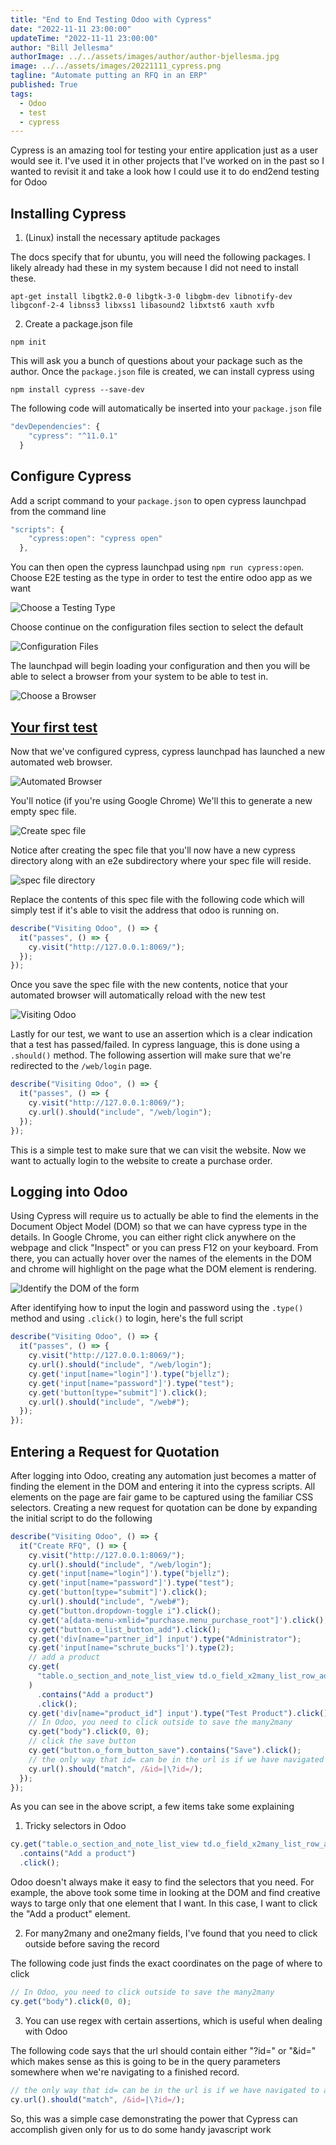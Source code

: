```yaml
---
title: "End to End Testing Odoo with Cypress"
date: "2022-11-11 23:00:00"
updateTime: "2022-11-11 23:00:00"
author: "Bill Jellesma"
authorImage: ../../assets/images/author/author-bjellesma.jpg
image: ../../assets/images/20221111_cypress.png
tagline: "Automate putting an RFQ in an ERP"
published: True
tags:
  - Odoo
  - test
  - cypress
---
```


Cypress is an amazing tool for testing your entire application just as a user would see it. I've used it in other projects that I've worked on in the past so I wanted to revisit it and take a look how I could use it to do end2end testing for Odoo

## <a name="install">Installing Cypress</a>

1. (Linux) install the necessary aptitude packages

The docs specify that for ubuntu, you will need the following packages. I likely already had these in my system because I did not need to install these.

```
apt-get install libgtk2.0-0 libgtk-3-0 libgbm-dev libnotify-dev libgconf-2-4 libnss3 libxss1 libasound2 libxtst6 xauth xvfb
```

2. Create a package.json file

`npm init`

This will ask you a bunch of questions about your package such as the author. Once the `package.json` file is created, we can install cypress using

`npm install cypress --save-dev`

The following code will automatically be inserted into your `package.json` file

```js
"devDependencies": {
    "cypress": "^11.0.1"
  }
```

## <a name="configure">Configure Cypress</a>

Add a script command to your `package.json` to open cypress launchpad from the command line

```js
"scripts": {
    "cypress:open": "cypress open"
  },
```

You can then open the cypress launchpad using `npm run cypress:open`. Choose E2E testing as the type in order to test the entire odoo app as we want

![Choose a Testing Type](../../assets/images/20221111_cypress/2022-11-11-20-37-19.png)

Choose continue on the configuration files section to select the default

![Configuration Files](../../assets/images/20221111_cypress/2022-11-11-20-46-20.png)

The launchpad will begin loading your configuration and then you will be able to select a browser from your system to be able to test in.

![Choose a Browser](../../assets/images/20221111_cypress/2022-11-11-20-49-02.png)

## <a href="test">Your first test</a>

Now that we've configured cypress, cypress launchpad has launched a new automated web browser.

![Automated Browser](../../assets/images/20221111_cypress/2022-11-11-20-56-31.png)

You'll notice (if you're using Google Chrome) We'll this to generate a new empty spec file.

![Create spec file](../../assets/images/20221111_cypress/2022-11-11-20-53-00.png)

Notice after creating the spec file that you'll now have a new cypress directory along with an e2e subdirectory where your spec file will reside.

![spec file directory](../../assets/images/20221111_cypress/2022-11-11-20-59-16.png)

Replace the contents of this spec file with the following code which will simply test if it's able to visit the address that odoo is running on.

```js
describe("Visiting Odoo", () => {
  it("passes", () => {
    cy.visit("http://127.0.0.1:8069/");
  });
});
```

Once you save the spec file with the new contents, notice that your automated browser will automatically reload with the new test

![Visiting Odoo](../../assets/images/20221111_cypress/2022-11-11-21-04-24.png)

Lastly for our test, we want to use an assertion which is a clear indication that a test has passed/failed. In cypress language, this is done using a `.should()` method. The following assertion will make sure that we're redirected to the `/web/login` page.

```js
describe("Visiting Odoo", () => {
  it("passes", () => {
    cy.visit("http://127.0.0.1:8069/");
    cy.url().should("include", "/web/login");
  });
});
```

This is a simple test to make sure that we can visit the website. Now we want to actually login to the website to create a purchase order.

## <a name="logging">Logging into Odoo</a>

Using Cypress will require us to actually be able to find the elements in the Document Object Model (DOM) so that we can have cypress type in the details. In Google Chrome, you can either right click anywhere on the webpage and click "Inspect" or you can press F12 on your keyboard. From there, you can actually hover over the names of the elements in the DOM and chrome will highlight on the page what the DOM element is rendering.

![Identify the DOM of the form](../../assets/images/20221111_cypress/2022-11-11-21-13-12.png)

After identifying how to input the login and password using the `.type()` method and using `.click()` to login, here's the full script

```js
describe("Visiting Odoo", () => {
  it("passes", () => {
    cy.visit("http://127.0.0.1:8069/");
    cy.url().should("include", "/web/login");
    cy.get('input[name="login"]').type("bjellz");
    cy.get('input[name="password"]').type("test");
    cy.get('button[type="submit"]').click();
    cy.url().should("include", "/web#");
  });
});
```

## <a name="rfq">Entering a Request for Quotation</a>

After logging into Odoo, creating any automation just becomes a matter of finding the element in the DOM and entering it into the cypress scripts. All elements on the page are fair game to be captured using the familiar CSS selectors. Creating a new request for quotation can be done by expanding the initial script to do the following

```js
describe("Visiting Odoo", () => {
  it("Create RFQ", () => {
    cy.visit("http://127.0.0.1:8069/");
    cy.url().should("include", "/web/login");
    cy.get('input[name="login"]').type("bjellz");
    cy.get('input[name="password"]').type("test");
    cy.get('button[type="submit"]').click();
    cy.url().should("include", "/web#");
    cy.get("button.dropdown-toggle i").click();
    cy.get('a[data-menu-xmlid="purchase.menu_purchase_root"]').click();
    cy.get("button.o_list_button_add").click();
    cy.get('div[name="partner_id"] input').type("Administrator");
    cy.get('input[name="schrute_bucks"]').type(2);
    // add a product
    cy.get(
      "table.o_section_and_note_list_view td.o_field_x2many_list_row_add a"
    )
      .contains("Add a product")
      .click();
    cy.get('div[name="product_id"] input').type("Test Product").click();
    // In Odoo, you need to click outside to save the many2many
    cy.get("body").click(0, 0);
    // click the save button
    cy.get("button.o_form_button_save").contains("Save").click();
    // the only way that id= can be in the url is if we have navigated to a saved record
    cy.url().should("match", /&id=|\?id=/);
  });
});
```

As you can see in the above script, a few items take some explaining

1. Tricky selectors in Odoo

```js
cy.get("table.o_section_and_note_list_view td.o_field_x2many_list_row_add a")
  .contains("Add a product")
  .click();
```

Odoo doesn't always make it easy to find the selectors that you need. For example, the above took some time in looking at the DOM and find creative ways to targe only that one element that I want. In this case, I want to click the "Add a product" element.

2. For many2many and one2many fields, I've found that you need to click outside before saving the record

The following code just finds the exact coordinates on the page of where to click

```js
// In Odoo, you need to click outside to save the many2many
cy.get("body").click(0, 0);
```

3. You can use regex with certain assertions, which is useful when dealing with Odoo

The following code says that the url should contain either "?id=" or "&id=" which makes sense as this is going to be in the query parameters somewhere when we're navigating to a finished record.

```js
// the only way that id= can be in the url is if we have navigated to a saved record
cy.url().should("match", /&id=|\?id=/);
```

So, this was a simple case demonstrating the power that Cypress can accomplish given only for us to do some handy javascript work
